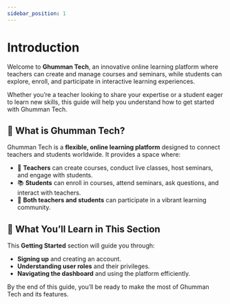 ```yaml
---
sidebar_position: 1
---
```


# Introduction

Welcome to **Ghumman Tech**, an innovative online learning platform where teachers can create and manage courses and seminars, while students can explore, enroll, and participate in interactive learning experiences.

Whether you’re a teacher looking to share your expertise or a student eager to learn new skills, this guide will help you understand how to get started with Ghumman Tech.

## 🎯 What is Ghumman Tech?

Ghumman Tech is a **flexible, online learning platform** designed to connect teachers and students worldwide. It provides a space where:

- 🏫 **Teachers** can create courses, conduct live classes, host seminars, and engage with students.
- 📚 **Students** can enroll in courses, attend seminars, ask questions, and interact with teachers.
- 🔗 **Both teachers and students** can participate in a vibrant learning community.

## 📌 What You’ll Learn in This Section

This **Getting Started** section will guide you through:
- **Signing up** and creating an account.
- **Understanding user roles** and their privileges.
- **Navigating the dashboard** and using the platform efficiently.

By the end of this guide, you’ll be ready to make the most of Ghumman Tech and its features.
